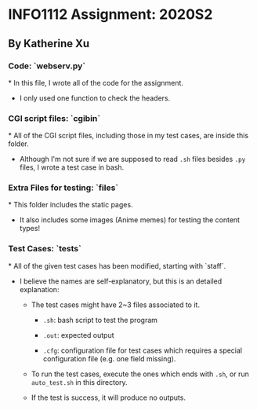 <h1>INFO1112 Assignment: 2020S2</h1>
<h2>By Katherine Xu</h2>

<h3>Code: `webserv.py`</h3>
* In this file, I wrote all of the code for the assignment. 

* I only used one function to check the headers.

<h3>CGI script files: `cgibin`</h3>
* All of the CGI script files, including those in my test cases, are inside this folder.

* Although I'm not sure if we are supposed to read `.sh` files besides `.py` files, I wrote a test case in bash.

<h3>Extra Files for testing: `files`</h3>
* This folder includes the static pages.

* It also includes some images (Anime memes) for testing the content types!

<h3>Test Cases: `tests`</h3>
* All of the given test cases has been modified, starting with `staff`.

* I believe the names are self-explanatory, but this is an detailed explanation:

  * The test cases might have 2~3 files associated to it.
  
    * `.sh`: bash script to test the program
    
    * `.out`: expected output
    
    * `.cfg`: configuration file for test cases which requires a special configuration file (e.g. one field missing).
    
  * To run the test cases, execute the ones which ends with `.sh`, or run `auto_test.sh` in this directory.
  
  * If the test is success, it will produce no outputs. 

